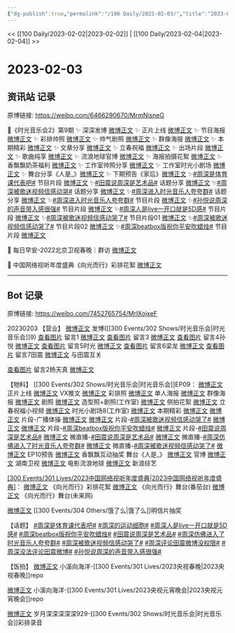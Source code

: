 ```yaml
---
{"dg-publish":true,"permalink":"/100 Daily/2023-02-03/","title":"2023-02-03","created":"2023-02-04T18:44:53.000+08:00","updated":"2023-04-11T14:46:32.000+08:00"}
---
```



<< [[100 Daily/2023-02-02\|2023-02-02]] | [[100 Daily/2023-02-04\|2023-02-04]] >>

# 2023-02-03

## 资讯站 记录

原博链接: https://weibo.com/6466290670/MrmNisneG

💫《时光音乐会2》第9期
✨ 深深发博 [微博正文](https://m.weibo.cn/6466290670/4865148864696182)
✨ 正片上线 [微博正文](https://m.weibo.cn/6466290670/4865179277329952)
✨ 节目海报 [微博正文](https://m.weibo.cn/6466290670/4865062990778237)
✨ 彩排帅照 [微博正文](https://m.weibo.cn/6466290670/4865140169901736)
✨ 帅气剧照 [微博正文](https://m.weibo.cn/6466290670/4865033203615182)
✨ 群像海报 [微博正文](https://m.weibo.cn/6466290670/4865138500568662)
✨ 本期精彩 [微博正文](https://m.weibo.cn/6466290670/4865015829761107)
✨ 文章分享 [微博正文](https://m.weibo.cn/6466290670/4865022477472061)
✨ 立春祝福 [微博正文](https://m.weibo.cn/6466290670/4865090714866886)
✨ 出场片段 [微博正文](https://m.weibo.cn/6466290670/4865192499088653)
✨ 歌曲纯享 [微博正文](https://m.weibo.cn/6466290670/4865193735363635)
✨ 流浪地球官博 [微博正文](https://m.weibo.cn/6466290670/4865151293719058)
✨ 海报拍摄花絮 [微博正文](https://m.weibo.cn/6466290670/4865066761715867)
✨ 香飘飘奶茶福利 [微博正文](https://m.weibo.cn/6466290670/4865183636524114)
✨ 工作室帅照分享 [微博正文](https://m.weibo.cn/6466290670/4865182734222911)
✨ 工作室时光小剧场 [微博正文](https://m.weibo.cn/6466290670/4865124979183115)
✨ 舞台分享《人是_》[微博正文](https://m.weibo.cn/6466290670/4865147191430073)
✨ 下期预告《家后》[微博正文](https://m.weibo.cn/6466290670/4865189919332358)
✨[#周深是体育课代表吧#](https://s.weibo.com/weibo?q=%23%E5%91%A8%E6%B7%B1%E6%98%AF%E4%BD%93%E8%82%B2%E8%AF%BE%E4%BB%A3%E8%A1%A8%E5%90%A7%23) 节目片段 [微博正文](https://m.weibo.cn/6466290670/4865003296918826)
✨[#田震说周深是艺术品#](https://s.weibo.com/weibo?q=%23%E7%94%B0%E9%9C%87%E8%AF%B4%E5%91%A8%E6%B7%B1%E6%98%AF%E8%89%BA%E6%9C%AF%E5%93%81%23) 话题分享 [微博正文](https://m.weibo.cn/6466290670/4865148235546978)
✨[#周深被歌迷视频信感动哭#](https://s.weibo.com/weibo?q=%23%E5%91%A8%E6%B7%B1%E8%A2%AB%E6%AD%8C%E8%BF%B7%E8%A7%86%E9%A2%91%E4%BF%A1%E6%84%9F%E5%8A%A8%E5%93%AD%23) 话题分享 [微博正文](https://m.weibo.cn/6466290670/4865149116093077)
✨[#周深进入时光音乐人夸夸群#](https://s.weibo.com/weibo?q=%23%E5%91%A8%E6%B7%B1%E8%BF%9B%E5%85%A5%E6%97%B6%E5%85%89%E9%9F%B3%E4%B9%90%E4%BA%BA%E5%A4%B8%E5%A4%B8%E7%BE%A4%23) 话题分享
[微博正文](https://m.weibo.cn/6466290670/4865148475674125)
✨[#周深进入时光音乐人夸夸群#](https://s.weibo.com/weibo?q=%23%E5%91%A8%E6%B7%B1%E8%BF%9B%E5%85%A5%E6%97%B6%E5%85%89%E9%9F%B3%E4%B9%90%E4%BA%BA%E5%A4%B8%E5%A4%B8%E7%BE%A4%23) 节目片段
[微博正文](https://m.weibo.cn/6466290670/4865151550096541)
✨[#孙悦说周深的声音带入感很强#](https://s.weibo.com/weibo?q=%23%E5%AD%99%E6%82%A6%E8%AF%B4%E5%91%A8%E6%B7%B1%E7%9A%84%E5%A3%B0%E9%9F%B3%E5%B8%A6%E5%85%A5%E6%84%9F%E5%BE%88%E5%BC%BA%23) 节目片段
[微博正文](https://m.weibo.cn/6466290670/4865199125567015)
✨[#周深人是live一开口就是5D感#](https://s.weibo.com/weibo?q=%23%E5%91%A8%E6%B7%B1%E4%BA%BA%E6%98%AFlive%E4%B8%80%E5%BC%80%E5%8F%A3%E5%B0%B1%E6%98%AF5D%E6%84%9F%23) 节目片段
[微博正文](https://m.weibo.cn/6466290670/4865152853215945)
✨[#周深被歌迷视频信感动哭了#](https://s.weibo.com/weibo?q=%23%E5%91%A8%E6%B7%B1%E8%A2%AB%E6%AD%8C%E8%BF%B7%E8%A7%86%E9%A2%91%E4%BF%A1%E6%84%9F%E5%8A%A8%E5%93%AD%E4%BA%86%23) 节目片段01
[微博正文](https://m.weibo.cn/6466290670/4865151771347374)
✨[#周深被歌迷视频信感动哭了#](https://s.weibo.com/weibo?q=%23%E5%91%A8%E6%B7%B1%E8%A2%AB%E6%AD%8C%E8%BF%B7%E8%A7%86%E9%A2%91%E4%BF%A1%E6%84%9F%E5%8A%A8%E5%93%AD%E4%BA%86%23) 节目片段02
[微博正文](https://m.weibo.cn/6466290670/4865180690811635)
✨[#周深beatbox版祝你平安吹蜡烛#](https://s.weibo.com/weibo?q=%23%E5%91%A8%E6%B7%B1beatbox%E7%89%88%E7%A5%9D%E4%BD%A0%E5%B9%B3%E5%AE%89%E5%90%B9%E8%9C%A1%E7%83%9B%23) 节目片段
[微博正文](https://m.weibo.cn/6466290670/4865138895356852)

💫 每日早安-2022北京卫视春晚｜群访
[微博正文](https://m.weibo.cn/6466290670/4864981122155986)

💫 中国网络视听年度盛典《向光而行》彩排花絮
[微博正文](https://m.weibo.cn/6466290670/4865092636377978)

---
## Bot 记录

原博链接: https://weibo.com/7452765754/MrlXojxeF

20230203
【营业】
[微博正文](http://weibo.com/1736988591/MrkKuzwko) 发博([[300 Events/302 Shows/时光音乐会\|时光音乐会]]9)
[查看图片](https://wx1.sinaimg.cn/large/0088n2Pggy1haqo7ntjm8j30u010cjv1.jpg) 留言1 [微博正文](http://weibo.com/1736988591/MqhaKzQtr)
[查看图片](https://wx3.sinaimg.cn/large/0088n2Pggy1haqo8hpjhsj30u0106gpa.jpg) 留言3 [微博正文](http://weibo.com/1736988591/MqhaKzQtr)
[查看图片](https://wx3.sinaimg.cn/large/0088n2Pggy1haqo58sf5wj30u010lwjm.jpg) 留言4孙悦 [微博正文](http://weibo.com/1228131382/Mrl1FgfaL)
[查看图片](https://wx1.sinaimg.cn/large/0088n2Pggy1haqo5datgrj30u01dkdmh.jpg) 留言5时光 [微博正文](http://weibo.com/7703778879/MrkGP9x8E)
[查看图片](https://wx2.sinaimg.cn/large/0088n2Pggy1haqo51e33kj30uj0u078b.jpg) 留言6梁龙 [微博正文](http://weibo.com/7340911441/MrkW1qE1T)
[查看图片](https://wx2.sinaimg.cn/large/0088n2Pggy1haqo4vci0zj30u0135gqs.jpg) 留言7田震 [微博正文](http://weibo.com/1195230942/Mrl7OsmRb)
与田震互关

[查看图片](https://wx3.sinaimg.cn/large/0088n2Pggy1haqo7fhbw0j30yi11nwpe.jpg) 留言2杨天真 [微博正文](http://weibo.com/1644165201/MrhSpx2bQ)

【物料】
[[300 Events/302 Shows/时光音乐会\|时光音乐会]]EP09：
[微博正文](https://weibo.com/7703778879/Mrlic1em5) 正片上线
[微博正文](http://weibo.com/6466290670/MrhwXvlP7) VX推文
[微博正文](http://weibo.com/7478855230/MrktUBOnf) 彩排照
[微博正文](https://weibo.com/7703778879/Mriurh0an) 单人海报
[微博正文](http://weibo.com/7703778879/Mrkmx9pHz) 群像海报
[微博正文](http://weibo.com/7703778879/MrhHJlfZz) 剧照
[微博正文](http://weibo.com/7478855230/MrlFru56F) 造型照+剧照(工作室)
[微博正文](http://weibo.com/5337758780/MriEa6q4Q) 侧拍花絮
[微博正文](https://weibo.com/7703778879/Mrjha6058) 立春祝福小视频
[微博正文](http://weibo.com/7478855230/Mrk5mtMip) 时光小剧场8(工作室)
[微博正文](https://weibo.com/7703778879/MrhjpuJEV) 本期精彩
[微博正文](http://weibo.com/1266269835/MrgHXdrni) [微博正文](https://weibo.com/5883814680/MrgFu8tw7) 片段-广播体操
[微博正文](http://weibo.com/2110705772/MrkId4qBB) [微博正文](http://weibo.com/6525010965/MrkUynKnf) 片段-[#周深被歌迷视频信感动哭了#](https://s.weibo.com/weibo?q=%23%E5%91%A8%E6%B7%B1%E8%A2%AB%E6%AD%8C%E8%BF%B7%E8%A7%86%E9%A2%91%E4%BF%A1%E6%84%9F%E5%8A%A8%E5%93%AD%E4%BA%86%23)
[微博正文](https://weibo.com/2110705772/MrkVTu7rh) [微博正文](https://weibo.com/1867028705/MrklHrI2X) 片段-[#周深beatbox版祝你平安吹蜡烛#](https://s.weibo.com/weibo?q=%23%E5%91%A8%E6%B7%B1beatbox%E7%89%88%E7%A5%9D%E4%BD%A0%E5%B9%B3%E5%AE%89%E5%90%B9%E8%9C%A1%E7%83%9B%23)
[微博正文](https://weibo.com/2110705772/MrkHs7CM3) 片段-[#田震说周深是艺术品#](https://s.weibo.com/weibo?q=%23%E7%94%B0%E9%9C%87%E8%AF%B4%E5%91%A8%E6%B7%B1%E6%98%AF%E8%89%BA%E6%9C%AF%E5%93%81%23)
[微博正文](https://weibo.com/7703778879/MrkKtaoiA) 微直播-[#田震说周深是艺术品#](https://s.weibo.com/weibo?q=%23%E7%94%B0%E9%9C%87%E8%AF%B4%E5%91%A8%E6%B7%B1%E6%98%AF%E8%89%BA%E6%9C%AF%E5%93%81%23)
[微博正文](https://weibo.com/7703778879/MrkKSyXaA) 微直播-[#周深仿佛进入了时光音乐人夸夸群#](https://s.weibo.com/weibo?q=%23%E5%91%A8%E6%B7%B1%E4%BB%BF%E4%BD%9B%E8%BF%9B%E5%85%A5%E4%BA%86%E6%97%B6%E5%85%89%E9%9F%B3%E4%B9%90%E4%BA%BA%E5%A4%B8%E5%A4%B8%E7%BE%A4%23)
[微博正文](https://weibo.com/7703778879/MrkLhm7Hu) 微直播-[#周深被歌迷视频信感动哭了#](https://s.weibo.com/weibo?q=%23%E5%91%A8%E6%B7%B1%E8%A2%AB%E6%AD%8C%E8%BF%B7%E8%A7%86%E9%A2%91%E4%BF%A1%E6%84%9F%E5%8A%A8%E5%93%AD%E4%BA%86%23)
[微博正文](https://weibo.com/7703778879/MrlpbwqGP) EP10预告
[微博正文](http://weibo.com/2373608053/MrloK1BWB) 香飘飘互动抽奖
舞台《人是_》
[微博正文](https://weibo.com/7703778879/MrkFBtvAe) 官博
[微博正文](http://weibo.com/1638629382/MrkQzkNN4) 湖南卫视
[微博正文](http://weibo.com/6436669966/MrkLCjNOS) 电影流浪地球
[微博正文](https://weibo.com/1878335471/MrkKH0pLU) 新浪综艺

[[300 Events/301 Lives/2023中国网络视听年度盛典\|2023中国网络视听年度盛典]](续)：
[微博正文](https://weibo.com/7408066931/Mrj9xDzyU) 《向光而行》彩排花絮
[微博正文](http://weibo.com/1767910704/Mrlk3BEer) 《向光而行》舞台(番茄台)
[微博正文](https://weibo.com/2409482243/MrbPDvZVy) 《向光而行》舞台(未来网)

[微博正文](http://weibo.com/1282440983/MrlERr5Hm) [[300 Events/304 Others/饿了么\|饿了么]]明信片抽奖

【话题】
[#周深是体育课代表吧#](https://s.weibo.com/weibo?q=%23%E5%91%A8%E6%B7%B1%E6%98%AF%E4%BD%93%E8%82%B2%E8%AF%BE%E4%BB%A3%E8%A1%A8%E5%90%A7%23)
[#周深的运动细胞#](https://s.weibo.com/weibo?q=%23%E5%91%A8%E6%B7%B1%E7%9A%84%E8%BF%90%E5%8A%A8%E7%BB%86%E8%83%9E%23)
[#周深人是live一开口就是5D感#](https://s.weibo.com/weibo?q=%23%E5%91%A8%E6%B7%B1%E4%BA%BA%E6%98%AFlive%E4%B8%80%E5%BC%80%E5%8F%A3%E5%B0%B1%E6%98%AF5D%E6%84%9F%23)
[#周深beatbox版祝你平安吹蜡烛#](https://s.weibo.com/weibo?q=%23%E5%91%A8%E6%B7%B1beatbox%E7%89%88%E7%A5%9D%E4%BD%A0%E5%B9%B3%E5%AE%89%E5%90%B9%E8%9C%A1%E7%83%9B%23)
[#田震说周深是艺术品#](https://s.weibo.com/weibo?q=%23%E7%94%B0%E9%9C%87%E8%AF%B4%E5%91%A8%E6%B7%B1%E6%98%AF%E8%89%BA%E6%9C%AF%E5%93%81%23)
[#周深仿佛进入了时光音乐人夸夸群#](https://s.weibo.com/weibo?q=%23%E5%91%A8%E6%B7%B1%E4%BB%BF%E4%BD%9B%E8%BF%9B%E5%85%A5%E4%BA%86%E6%97%B6%E5%85%89%E9%9F%B3%E4%B9%90%E4%BA%BA%E5%A4%B8%E5%A4%B8%E7%BE%A4%23)
[#周深被歌迷视频信感动哭了#](https://s.weibo.com/weibo?q=%23%E5%91%A8%E6%B7%B1%E8%A2%AB%E6%AD%8C%E8%BF%B7%E8%A7%86%E9%A2%91%E4%BF%A1%E6%84%9F%E5%8A%A8%E5%93%AD%E4%BA%86%23)
[#周深评论田震微博没权限#](https://s.weibo.com/weibo?q=%23%E5%91%A8%E6%B7%B1%E8%AF%84%E8%AE%BA%E7%94%B0%E9%9C%87%E5%BE%AE%E5%8D%9A%E6%B2%A1%E6%9D%83%E9%99%90%23)
[#周深没法评论田震微博#](https://s.weibo.com/weibo?q=%23%E5%91%A8%E6%B7%B1%E6%B2%A1%E6%B3%95%E8%AF%84%E8%AE%BA%E7%94%B0%E9%9C%87%E5%BE%AE%E5%8D%9A%23)
[#孙悦说周深的声音带入感很强#](https://s.weibo.com/weibo?q=%23%E5%AD%99%E6%82%A6%E8%AF%B4%E5%91%A8%E6%B7%B1%E7%9A%84%E5%A3%B0%E9%9F%B3%E5%B8%A6%E5%85%A5%E6%84%9F%E5%BE%88%E5%BC%BA%23)

【饭拍】
[微博正文](http://weibo.com/5700140249/MrdzTjlBf) 小溪向海洋-[[300 Events/301 Lives/2023央视春晚\|2023央视春晚]]repo

[微博正文](http://weibo.com/5700140249/MrgIxuIsz) 小溪向海洋-[[300 Events/301 Lives/2023央视元宵晚会\|2023央视元宵晚会]]repo

[微博正文](http://weibo.com/1600184310/MrkLp7CYG) 岁月深深深深深929-[[300 Events/302 Shows/时光音乐会\|时光音乐会]]彩排录音
